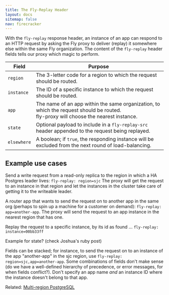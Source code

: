 ```yaml
---
title: The Fly-Replay Header
layout: docs
sitemap: false
nav: firecracker
---
```


With the `fly-replay` response header, an instance of an app can respond to an HTTP request by asking the Fly proxy to deliver (replay) it somewhere else within the same Fly organization. The content of the `fly-replay` header fields tells our proxy which magic to perform.

|Field |Purpose |
|---|---|
|`region` | The 3-letter code for a region to which the request should be routed. |
|`instance` | The ID of a specific instance to which the request should be routed. |
|`app` | The name of an app within the same organization, to which the request should be routed.<br>fly-proxy will choose the nearest instance.|
|`state` | Optional payload to include in a `fly-replay-src` header appended to the request being replayed. |
|`elsewhere` | A boolean; if `true`, the responding instance will be excluded from the next round of load-balancing. |

## Example use cases

Send a write request from a read-only replica to the region in which a HA Postgres leader lives: `fly-replay: region=sjc` The proxy will get the request to an instance in that region and let the instances in the cluster take care of getting it to the writeable leader.

A router app that wants to send the request on to another app in the same org (perhaps to spin up a machine for a customer on demand): `fly-replay: app=another-app`. The proxy will send the request to an app instance in the nearest region that has one.

Replay the request to a specific instance, by its id as found ...  `fly-replay: instance=00bb33ff`

Example for state? (check Joshua's ruby post)

Fields can be stacked; for instance, to send the request on to an instance of the app "another-app" in the sjc region, use `fly-replay: region=sjc,app=another-app`. Some combinations of fields don't make sense (do we have a well-defined hierarchy of precedence, or error messages, for when fields conflict?). Don't specify an app name _and_ an instance ID where the instance doesn't belong to that app.

Related: [Multi-region PostgreSQL](/docs/getting-started/multi-region-databases/)